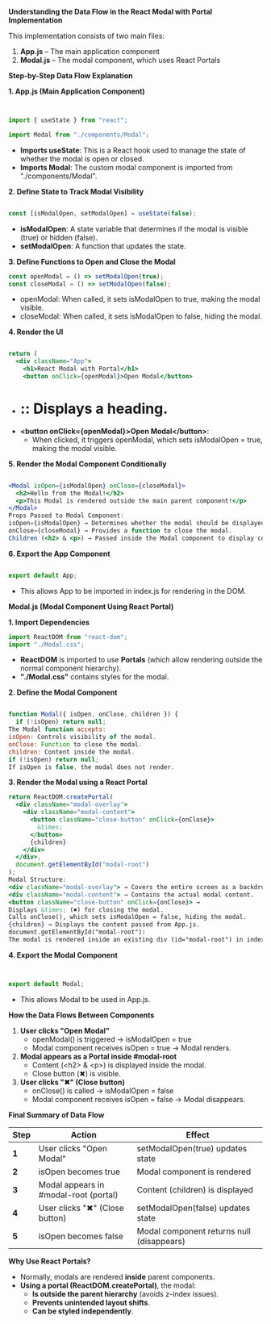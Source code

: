 **Understanding the Data Flow in the React Modal with Portal Implementation**

This implementation consists of two main files:

1. **App.js** – The main application component
2. **Modal.js** – The modal component, which uses React Portals

**Step-by-Step Data Flow Explanation**

**1\. App.js (Main Application Component)**

```jsx


import { useState } from "react";

import Modal from "./components/Modal";
```

- **Imports useState**: This is a React hook used to manage the state of whether the modal is open or closed.
- **Imports Modal**: The custom modal component is imported from "./components/Modal".

**2\. Define State to Track Modal Visibility**

```jsx

const [isModalOpen, setModalOpen] = useState(false);

```
- **isModalOpen**: A state variable that determines if the modal is visible (true) or hidden (false).
- **setModalOpen**: A function that updates the state.

**3\. Define Functions to Open and Close the Modal**

```jsx
const openModal = () => setModalOpen(true);
const closeModal = () => setModalOpen(false);

```
- openModal: When called, it sets isModalOpen to true, making the modal visible.
- closeModal: When called, it sets isModalOpen to false, hiding the modal.

**4\. Render the UI**

```jsx

return (
  <div className="App">
    <h1>React Modal with Portal</h1>
    <button onClick={openModal}>Open Modal</button>

```
- **<h1>:**: Displays a heading.
- **&lt;button onClick={openModal}&gt;Open Modal&lt;/button&gt;**:
  - When clicked, it triggers openModal, which sets isModalOpen = true, making the modal visible.

**5\. Render the Modal Component Conditionally**

```jsx

<Modal isOpen={isModalOpen} onClose={closeModal}>
  <h2>Hello from the Modal!</h2>
  <p>This Modal is rendered outside the main parent component!</p>
</Modal>
Props Passed to Modal Component:
isOpen={isModalOpen} → Determines whether the modal should be displayed.
onClose={closeModal} → Provides a function to close the modal.
Children (<h2> & <p>) → Passed inside the Modal component to display content.
```
**6\. Export the App Component**

```jsx

export default App;
```
- This allows App to be imported in index.js for rendering in the DOM.

**Modal.js (Modal Component Using React Portal)**

**1\. Import Dependencies**

```jsx
import ReactDOM from "react-dom";
import "./Modal.css";
```

- **ReactDOM** is imported to use **Portals** (which allow rendering outside the normal component hierarchy).
- **"./Modal.css"** contains styles for the modal.

**2\. Define the Modal Component**

```jsx

function Modal({ isOpen, onClose, children }) {
  if (!isOpen) return null;
The Modal function accepts:
isOpen: Controls visibility of the modal.
onClose: Function to close the modal.
children: Content inside the modal.
if (!isOpen) return null;
If isOpen is false, the modal does not render.

```
**3\. Render the Modal using a React Portal**

```jsx
return ReactDOM.createPortal(
  <div className="modal-overlay">
    <div className="modal-content">
      <button className="close-button" onClick={onClose}>
        &times;
      </button>
      {children}
    </div>
  </div>,
  document.getElementById("modal-root")
);
Modal Structure:
<div className="modal-overlay"> → Covers the entire screen as a backdrop.
<div className="modal-content"> → Contains the actual modal content.
<button className="close-button" onClick={onClose}> →
Displays &times; (✖) for closing the modal.
Calls onClose(), which sets isModalOpen = false, hiding the modal.
{children} → Displays the content passed from App.js.
document.getElementById("modal-root"):
The modal is rendered inside an existing div (id="modal-root") in index.html.

```
**4\. Export the Modal Component**

```jsx


export default Modal;
```
- This allows Modal to be used in App.js.

**How the Data Flows Between Components**

1. **User clicks "Open Modal"**
    - openModal() is triggered → isModalOpen = true
    - Modal component receives isOpen = true → Modal renders.
2. **Modal appears as a Portal inside #modal-root**
    - Content (&lt;h2&gt; & &lt;p&gt;) is displayed inside the modal.
    - Close button (✖) is visible.
3. **User clicks "✖" (Close button)**
    - onClose() is called → isModalOpen = false
    - Modal component receives isOpen = false → Modal disappears.

**Final Summary of Data Flow**

| **Step** | **Action** | **Effect** |
| --- | --- | --- |
| **1** | User clicks "Open Modal" | setModalOpen(true) updates state |
| **2** | isOpen becomes true | Modal component is rendered |
| **3** | Modal appears in #modal-root (portal) | Content (children) is displayed |
| **4** | User clicks "✖" (Close button) | setModalOpen(false) updates state |
| **5** | isOpen becomes false | Modal component returns null (disappears) |

**Why Use React Portals?**

- Normally, modals are rendered **inside** parent components.
- **Using a portal (ReactDOM.createPortal)**, the modal:
  - **Is outside the parent hierarchy** (avoids z-index issues).
  - **Prevents unintended layout shifts**.
  - **Can be styled independently**.